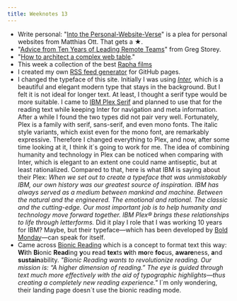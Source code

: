 ```yaml
---
title: Weeknotes 13
---
```

- Write personal: "[Into the Personal-Website-Verse](https://matthiasott.com/articles/into-the-personal-website-verse)" is a plea for personal websites from Matthias Ott. That gets a ★.
- "[Advice from Ten Years of Leading Remote Teams](https://airbagindustries.com/advice-from-ten-years-of-leading-remote-teams/)" from Greg Storey.
- "[How to architect a complex web table](https://www.smashingmagazine.com/2019/02/complex-web-tables/)."
- This week a collection of the best [Rapha films](https://www.rapha.cc/en/en/stories/the-best-of-rapha-films)
- I created my own [RSS feed generator](/2020-03-28-an-rss-feed-for-github-pages/) for GitHub pages.
- I changed the typeface of this site. Initially I was using *[Inter](https://rsms.me/inter/),* which is a beautiful and elegant modern type that stays in the background. But I felt it is not ideal for longer text. At least, I thought a serif type would be more suitable. I came to [IBM Plex Serif](https://www.ibm.com/plex/) and planned to use that for the reading text while keeping Inter for navigation and meta information. After a while I found the two types did not pair very well. Fortunately, Plex is a family with serif, sans-serif, and even mono fonts. The italic style variants, which exist even for the mono font, are remarkably expressive. Therefore I changed everything to Plex, and now, after some time looking at it, I think it´s going to work for me. The idea of combining humanity and technology in Plex can be noticed when comparing with Inter, which is elegant to an extent one could name antiseptic, but at least rationalized. Compared to that, here is what IBM is saying about their Plex: *When we set out to create a typeface that was unmistakably IBM, our own history was our greatest source of inspiration. IBM has always served as a medium between mankind and machine. Between the natural and the engineered. The emotional and rational. The classic and the cutting-edge. Our most important job is to help humanity and technology move forward together. IBM Plex® brings these relationships to life through letterforms.* Did it play I role that I was working 10 years for IBM? Maybe, but their typeface—which has been developed by [Bold Monday](https://www.boldmonday.com/custom/ibm/)—can speak for itself.
- Came across [Bionic Reading](https://bionic-reading.com/en/en-insight/) which is a concept to format text this way: **Wi**th **Bi**onic **Read**ing **y**ou **r**ead **tex**ts **wi**th **mo**re **foc**us, **aware**ness, **a**nd **sustain**ability. *"Bionic Reading wants to revolutionize reading. Our mission is: “A higher dimension of reading.” The eye is guided through text much more effectively with the aid of typographic highlights—thus creating a completely new reading experience."* I´m only wondering, their landing page doesn´t use the bionic reading mode. 